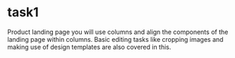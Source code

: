 # task1
Product landing page you will use columns and align the components of the landing page within columns. Basic editing tasks like cropping images and making use of design templates are also covered in this.
